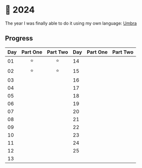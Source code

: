 # 🎄 2024

The year I was finally able to do it using my own language: [Umbra](https://github.com/pmqueiroz/umbra)

## Progress
| Day | Part One | Part Two | Day | Part One | Part Two |
| --- | :------: | :------: | --- | :------: | :------: |
| 01  |    ⭐    |    ⭐    | 14  |          |          |
| 02  |    ⭐    |    ⭐    | 15  |          |          |
| 03  |          |          | 16  |          |          |
| 04  |          |          | 17  |          |          |
| 05  |          |          | 18  |          |          |
| 06  |          |          | 19  |          |          |
| 07  |          |          | 20  |          |          |
| 08  |          |          | 21  |          |          |
| 09  |          |          | 22  |          |          |
| 10  |          |          | 23  |          |          |
| 11  |          |          | 24  |          |          |
| 12  |          |          | 25  |          |          |
| 13  |          |          |     |          |          |
